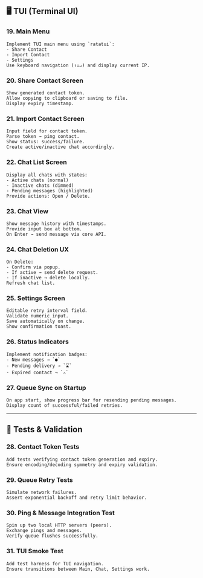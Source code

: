 ## 🖥 TUI (Terminal UI)

### 19. Main Menu
```
Implement TUI main menu using `ratatui`:
- Share Contact
- Import Contact
- Settings
Use keyboard navigation (↑↓↵) and display current IP.
```

### 20. Share Contact Screen
```
Show generated contact token.
Allow copying to clipboard or saving to file.
Display expiry timestamp.
```

### 21. Import Contact Screen
```
Input field for contact token.
Parse token → ping contact.
Show status: success/failure.
Create active/inactive chat accordingly.
```

### 22. Chat List Screen
```
Display all chats with states:
- Active chats (normal)
- Inactive chats (dimmed)
- Pending messages (highlighted)
Provide actions: Open / Delete.
```

### 23. Chat View
```
Show message history with timestamps.
Provide input box at bottom.
On Enter → send message via core API.
```

### 24. Chat Deletion UX
```
On Delete:
- Confirm via popup.
- If active → send delete request.
- If inactive → delete locally.
Refresh chat list.
```

### 25. Settings Screen
```
Editable retry interval field.
Validate numeric input.
Save automatically on change.
Show confirmation toast.
```

### 26. Status Indicators
```
Implement notification badges:
- New messages → `●`
- Pending delivery → `⌛`
- Expired contact → `⚠`
```

### 27. Queue Sync on Startup
```
On app start, show progress bar for resending pending messages.
Display count of successful/failed retries.
```

---

## 🧪 Tests & Validation

### 28. Contact Token Tests
```
Add tests verifying contact token generation and expiry.
Ensure encoding/decoding symmetry and expiry validation.
```

### 29. Queue Retry Tests
```
Simulate network failures.
Assert exponential backoff and retry limit behavior.
```

### 30. Ping & Message Integration Test
```
Spin up two local HTTP servers (peers).
Exchange pings and messages.
Verify queue flushes successfully.
```

### 31. TUI Smoke Test
```
Add test harness for TUI navigation.
Ensure transitions between Main, Chat, Settings work.
```
